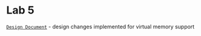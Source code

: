 # Lab 5

[`Design Document`](https://github.com/sidharthNair/LC3-b-Assembler-and-Simulators/blob/main/lab5/README.pdf) - design changes implemented for virtual memory support

